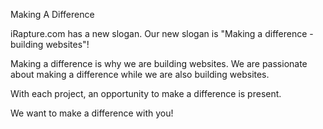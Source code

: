 Making A Difference

iRapture.com has a new slogan.  Our new slogan is "Making a difference - building websites"!   

Making a difference is why we are building websites.  We are passionate about making a difference while we are also building websites.

With each project, an opportunity to make a difference is present.

We want to make a difference with you!
